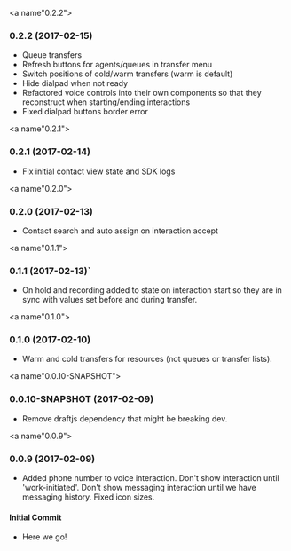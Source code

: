 <a name"0.2.2"></a>
### 0.2.2 (2017-02-15)
* Queue transfers
* Refresh buttons for agents/queues in transfer menu
* Switch positions of cold/warm transfers (warm is default)
* Hide dialpad when not ready
* Refactored voice controls into their own components so that they reconstruct when starting/ending interactions
* Fixed dialpad buttons border error

<a name"0.2.1"></a>
### 0.2.1 (2017-02-14)
* Fix initial contact view state and SDK logs

<a name"0.2.0"></a>
### 0.2.0 (2017-02-13)
* Contact search and auto assign on interaction accept

<a name"0.1.1"></a>
### 0.1.1 (2017-02-13)`
* On hold and recording added to state on interaction start so they are in sync with values set before and during transfer.

<a name"0.1.0"></a>
### 0.1.0 (2017-02-10)
* Warm and cold transfers for resources (not queues or transfer lists).

<a name"0.0.10-SNAPSHOT"></a>
### 0.0.10-SNAPSHOT (2017-02-09)
* Remove draftjs dependency that might be breaking dev.

<a name"0.0.9"></a>
### 0.0.9 (2017-02-09)
* Added phone number to voice interaction. Don't show interaction until 'work-initiated'. Don't show messaging interaction until we have messaging history. Fixed icon sizes.


#### Initial Commit
* Here we go!
